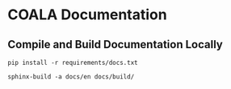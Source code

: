 # COALA Documentation

## Compile and Build Documentation Locally

```
pip install -r requirements/docs.txt

sphinx-build -a docs/en docs/build/
```